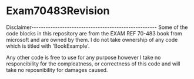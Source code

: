 # Exam70483Revision

Disclaimer-----------------------------------------------------
Some of the code blocks in this repository are from the EXAM REF 70-483 book from microsoft and are owned by them. I do not take ownership of any code which is titled with 'BookExample'.

Any other code is free to use for any purpose however I take no responcibility for the compleatness, or correctness of this code and will take no reposnibility for damages caused.
